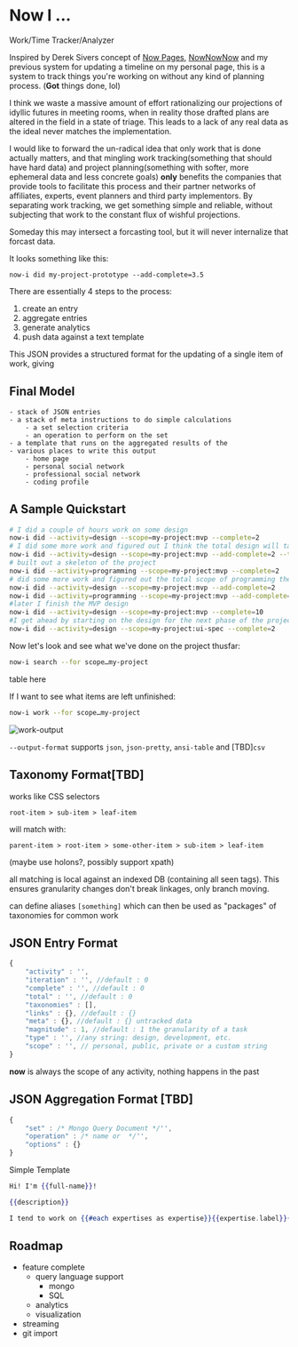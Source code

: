 Now I ...
=========

Work/Time Tracker/Analyzer

Inspired by Derek Sivers concept of [Now Pages](https://sivers.org/now), [NowNowNow](https://nownownow.com/) and my previous system for updating a timeline on my personal page, this is a system to track things you're working on without any kind of planning process. (**Got** things done, lol)

I think we waste a massive amount of effort rationalizing our projections of idyllic futures in meeting rooms, when in reality those drafted plans are altered in the field in a state of triage. This leads to a lack of any real data as the ideal never matches the implementation.

I would like to forward the un-radical idea that only work that is done actually matters, and that mingling work tracking(something that should have hard data) and project planning(something with softer, more ephemeral data and less concrete goals) **only** benefits the companies that provide tools to facilitate this process and their partner networks of affiliates, experts, event planners and third party implementors. By separating work tracking, we get something simple and reliable, without subjecting that work to the constant flux of wishful projections.

Someday this may intersect a forcasting tool, but it will never internalize that forcast data.

It looks something like this:

`now-i did my-project-prototype --add-complete=3.5`

There are essentially 4 steps to the process:

1. create an entry
2. aggregate entries
3. generate analytics
4. push data against a text template

This JSON provides a structured format for the updating of a single item of work, giving

Final Model
-----------

    - stack of JSON entries
    - a stack of meta instructions to do simple calculations
        - a set selection criteria
        - an operation to perform on the set
    - a template that runs on the aggregated results of the
    - various places to write this output
        - home page
        - personal social network
        - professional social network
        - coding profile


A Sample Quickstart
-------------------

```bash
# I did a couple of hours work on some design
now-i did --activity=design --scope=my-project:mvp --complete=2
# I did some more work and figured out I think the total design will take 10 hours
now-i did --activity=design --scope=my-project:mvp --add-complete=2 --total=10
# built out a skeleton of the project
now-i did --activity=programming --scope=my-project:mvp --complete=2
# did some more work and figured out the total scope of programming the MVP
now-i did --activity=design --scope=my-project:mvp --add-complete=2
now-i did --activity=programming --scope=my-project:mvp --add-complete=3 --total=15
#later I finish the MVP design
now-i did --activity=design --scope=my-project:mvp --complete=10
#I get ahead by starting on the design for the next phase of the project
now-i did --activity=design --scope=my-project:ui-spec --complete=2
```

Now let's look and see what we've done on the project thusfar:
```bash
now-i search --for scope…my-project
```

table here

If I want to see what items are left unfinished:
```bash
now-i work --for scope…my-project
```

![work-output](docs/ouput.png)

`--output-format` supports `json`, `json-pretty`, `ansi-table` and [TBD]`csv`

Taxonomy Format[TBD]
---------------

works like CSS selectors

`root-item > sub-item > leaf-item`

will match with:

`parent-item > root-item > some-other-item > sub-item > leaf-item`

(maybe use holons?, possibly support xpath)

all matching is local against an indexed DB (containing all seen tags). This ensures granularity changes don't break linkages, only branch moving.

can define aliases `[something]` which can then be used as "packages" of taxonomies for common work


JSON Entry Format
-----------------

```js
{
    "activity" : '',
    "iteration" : '', //default : 0
    "complete" : '', //default : 0
    "total" : '', //default : 0
    "taxonomies" : [],
    "links" : {}, //default : {}
    "meta" : {}, //default : {} untracked data
    "magnitude" : 1, //default : 1 the granularity of a task
    "type" : '', //any string: design, development, etc.
    "scope" : '', // personal, public, private or a custom string
}
```
**now** is always the scope of any activity, nothing happens in the past

JSON Aggregation Format [TBD]
-----------------------

```js
{
    "set" : /* Mongo Query Document */'',
    "operation" : /* name or  */'',
    "options" : {}
}
```

Simple Template

```handlebars
Hi! I'm {{full-name}}!

{{description}}

I tend to work on {{#each expertises as expertise}}{{expertise.label}}{{/each}}

```

Roadmap
-------

- feature complete
    - query language support
        - mongo
        - SQL
    - analytics
    - visualization
- streaming
- git import
